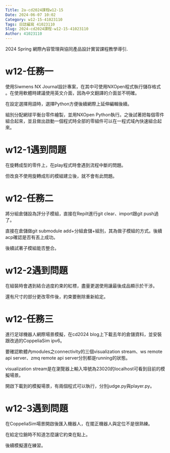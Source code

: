 ```yaml
---
Title: 2a-cd2024課程w12-15
Date: 2024-06-07 10:02
Category: w12-15-41023110
Tags: 日誌編寫 41023110
Slug: 2024-cd2024課程-w12-15-41023110
Author: 41023110
---
```


2024 Spring 網際內容管理與協同產品設計實習課程教學導引.

<!-- PELICAN_END_SUMMARY -->


# w12-任務一
使用Siwmens NX Journal設計專案，在其中可使用NXOpen程式執行儲存格式 。在使用軟體時建議使用英文介面，因為中文翻譯的介面並不明確。

在設定選擇用語時，選擇Python方便後續網際上延伸編輯後續。

組別分配網球平衡台零件繪製，並用NXOpen Python執行。之後試著把每個零件組合起來，並且做出啟動一個程式時全部的零組件可以在一程式域內快速組合起來。
# w12-1遇到問題
在旋轉成型的零件上，在play程式時會遇到流程中斷的問題。

但改良不使用旋轉成形的模組建立後，就不會有此問題。
# w12-任務二
將分組倉儲設為評分子模組，直接在Repilt進行git clear、import跟git push過了。

直接在倉儲做git submodule add+分組倉儲+組別，其為做子模組的方式。後續acp確認是否有丟上成功。

後續試著子模組能否整合。
# w12-2遇到問題
在組裝時會遇到結合過度約束的紅標，盡量更選使用讓最後成品顯示於干涉。

還有尺寸的部分更改零件後，約束要刪除重新給定。
# w12-任務三
進行足球機器人網際場景模擬，在cd2024 blog上下載去年的倉儲資料，並安裝跟改過的CoppeliaSim ipv6。

要確認軟體內modules之connectivity的三個visualization stream、ws remote api server、zmq remote api server分別都是running的狀態。

visualization stream是在瀏覽器上輸入埠號為23020的localhost可看到目前的模擬場景。

開啟下載到的模擬場景，有兩個程式可以執行，分別judge.py與player.py。
# w12-3遇到問題
在CoppeliaSim場景開啟後匯入機器人，在擺正機器人與定位不是很熟練。

在給定位銷時不知道怎麼讓它約束在點上。

後續模擬還在練習。